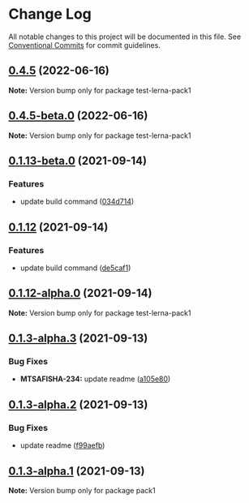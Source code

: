 # Change Log

All notable changes to this project will be documented in this file.
See [Conventional Commits](https://conventionalcommits.org) for commit guidelines.

## [0.4.5](https://github.com/Hooked74/test-lerna/compare/v0.4.5-beta.0...v0.4.5) (2022-06-16)

**Note:** Version bump only for package test-lerna-pack1





## [0.4.5-beta.0](https://github.com/Hooked74/test-lerna/compare/v0.4.5-alpha.0...v0.4.5-beta.0) (2022-06-16)

**Note:** Version bump only for package test-lerna-pack1





## [0.1.13-beta.0](https://github.com/Hooked74/test-lerna/compare/v0.1.12...v0.1.13-beta.0) (2021-09-14)


### Features

* update build command ([034d714](https://github.com/Hooked74/test-lerna/commit/034d714174d92d88ac8c3e93a4fb25e064b6d298))





## [0.1.12](https://github.com/Hooked74/test-lerna/compare/v0.1.12-alpha.0...v0.1.12) (2021-09-14)


### Features

* update build command ([de5caf1](https://github.com/Hooked74/test-lerna/commit/de5caf17053aa1e0f8fd50045348842c13dbb966))





## [0.1.12-alpha.0](https://github.com/Hooked74/test-lerna/compare/v0.1.11...v0.1.12-alpha.0) (2021-09-14)

**Note:** Version bump only for package test-lerna-pack1





## [0.1.3-alpha.3](https://github.com/Hooked74/test-lerna/compare/v0.1.3-alpha.2...v0.1.3-alpha.3) (2021-09-13)


### Bug Fixes

* **MTSAFISHA-234:** update readme ([a105e80](https://github.com/Hooked74/test-lerna/commit/a105e80833ac14ea178ffd37b4b814fed232df16))





## [0.1.3-alpha.2](https://github.com/Hooked74/test-lerna/compare/v0.1.3-alpha.1...v0.1.3-alpha.2) (2021-09-13)


### Bug Fixes

* update readme ([f99aefb](https://github.com/Hooked74/test-lerna/commit/f99aefb404179c6da336e544c62ea9543fec595f))





## [0.1.3-alpha.1](https://github.com/Hooked74/test-lerna/compare/v0.1.3-alpha.0...v0.1.3-alpha.1) (2021-09-13)

**Note:** Version bump only for package pack1
